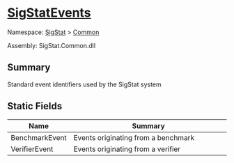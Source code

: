 # [SigStatEvents](./SigStatEvents.md)

Namespace: [SigStat]() > [Common](./README.md)

Assembly: SigStat.Common.dll

## Summary
Standard event identifiers used by the SigStat system

## Static Fields

| Name | Summary<div><a href="#"><img width=466></a></div> | 
| --- | --- | 
| BenchmarkEvent | Events originating from a benchmark | 
| VerifierEvent | Events originating from a verifier | 


